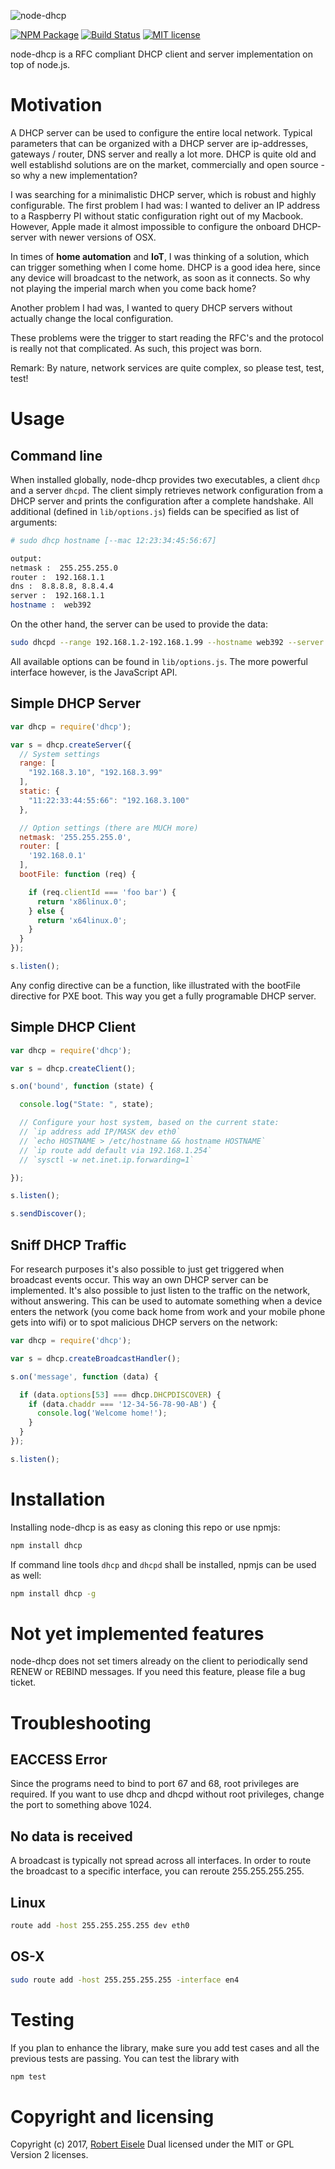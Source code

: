 
![node-dhcp](https://github.com/infusion/node-dhcp/blob/master/res/logo.png?raw=true "JavaScript DHCP Server")

[![NPM Package](https://img.shields.io/npm/v/dhcp.svg?style=flat)](https://npmjs.org/package/dhcp "View this project on npm")
[![Build Status](https://travis-ci.org/infusion/node-dhcp.svg?branch=master)](https://travis-ci.org/infusion/node-dhcp)
[![MIT license](http://img.shields.io/badge/license-MIT-brightgreen.svg)](http://opensource.org/licenses/MIT)

node-dhcp is a RFC compliant DHCP client and server implementation on top of node.js.


Motivation
===

A DHCP server can be used to configure the entire local network. Typical parameters that can be organized with a DHCP server are ip-addresses, gateways / router, DNS server and really a lot more. DHCP is quite old and well establishd solutions are on the market, commercially and open source - so why a new implementation?

I was searching for a minimalistic DHCP server, which is robust and highly configurable. The first problem I had was: I wanted to deliver an IP address to a Raspberry PI without static configuration right out of my Macbook. However, Apple made it almost impossible to configure the onboard DHCP-server with newer versions of OSX.

In times of **home automation** and **IoT**, I was thinking of a solution, which can trigger something when I come home. DHCP is a good idea here, since any device will broadcast to the network, as soon as it connects. So why not playing the imperial march when you come back home?

Another problem I had was, I wanted to query DHCP servers without actually change the local configuration.

These problems were the trigger to start reading the RFC's and the protocol is really not that complicated. As such, this project was born.

Remark: By nature, network services are quite complex, so please test, test, test!


Usage
===

Command line
---

When installed globally, node-dhcp provides two executables, a client `dhcp` and a server `dhcpd`. The client simply retrieves network configuration from a DHCP server and prints the configuration after a complete handshake. All additional (defined in `lib/options.js`) fields can be specified as list of arguments:

```bash
# sudo dhcp hostname [--mac 12:23:34:45:56:67]

output:
netmask :  255.255.255.0
router :  192.168.1.1
dns :  8.8.8.8, 8.8.4.4
server :  192.168.1.1
hostname :  web392
```

On the other hand, the server can be used to provide the data:

```bash
sudo dhcpd --range 192.168.1.2-192.168.1.99 --hostname web392 --server 192.168.1.1 --router 192.168.1.1
```

All available options can be found in `lib/options.js`. The more powerful interface however, is the JavaScript API.

Simple DHCP Server
---

```js
var dhcp = require('dhcp');

var s = dhcp.createServer({
  // System settings
  range: [
    "192.168.3.10", "192.168.3.99"
  ],
  static: {
    "11:22:33:44:55:66": "192.168.3.100"
  },

  // Option settings (there are MUCH more)
  netmask: '255.255.255.0',
  router: [
    '192.168.0.1'
  ],
  bootFile: function (req) {

    if (req.clientId === 'foo bar') {
      return 'x86linux.0';
    } else {
      return 'x64linux.0';
    }
  }
});

s.listen();
```

Any config directive can be a function, like illustrated with the bootFile directive for PXE boot. This way you get a fully programable DHCP server.

Simple DHCP Client
---

```js
var dhcp = require('dhcp');

var s = dhcp.createClient();

s.on('bound', function (state) {

  console.log("State: ", state);

  // Configure your host system, based on the current state:
  // `ip address add IP/MASK dev eth0`
  // `echo HOSTNAME > /etc/hostname && hostname HOSTNAME`
  // `ip route add default via 192.168.1.254`
  // `sysctl -w net.inet.ip.forwarding=1`

});

s.listen();

s.sendDiscover();
```

Sniff DHCP Traffic
---

For research purposes it's also possible to just get triggered when broadcast events occur. This way an own DHCP server can be implemented. It's also possible to just listen to the traffic on the network, without answering. This can be used to automate something when a device enters the network (you come back home from work and your mobile phone gets into wifi) or to spot malicious DHCP servers on the network:

```js
var dhcp = require('dhcp');

var s = dhcp.createBroadcastHandler();

s.on('message', function (data) {

  if (data.options[53] === dhcp.DHCPDISCOVER) {
    if (data.chaddr === '12-34-56-78-90-AB') {
      console.log('Welcome home!');
    }
  }
});

s.listen();
```





Installation
===
Installing node-dhcp is as easy as cloning this repo or use npmjs:

```bash
npm install dhcp
```

If command line tools `dhcp` and `dhcpd` shall be installed, npmjs can be used as well:

```bash
npm install dhcp -g
```


Not yet implemented features
===

node-dhcp does not set timers already on the client to periodically send RENEW or REBIND messages. If you need this feature, please file a bug ticket.


Troubleshooting
===

EACCESS Error
---

Since the programs need to bind to port 67 and 68, root privileges are required. If you want to use dhcp and dhcpd without root privileges, change the port to something above 1024.


No data is received
---

A broadcast is typically not spread across all interfaces. In order to route the broadcast to a specific interface, you can reroute 255.255.255.255.

Linux
---
```bash
route add -host 255.255.255.255 dev eth0
```

OS-X
---
```bash
sudo route add -host 255.255.255.255 -interface en4
```


Testing
===
If you plan to enhance the library, make sure you add test cases and all the previous tests are passing. You can test the library with

```bash
npm test
```

Copyright and licensing
===
Copyright (c) 2017, [Robert Eisele](http://www.xarg.org/)
Dual licensed under the MIT or GPL Version 2 licenses.
